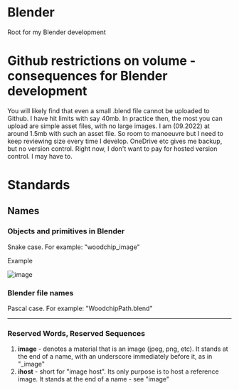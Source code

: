 # Blender
Root for my Blender development

# Github restrictions on volume - consequences for Blender development

You will likely find that even a small .blend file cannot be uploaded to Github. I have hit limits with say 40mb. In practice then, the most you can upload are simple asset files, with no large images. I am (09.2022) at around 1.5mb with such an asset file. So room to manoeuvre but I need to keep reviewing size every time I develop.
OneDrive etc gives me backup, but no version control. Right now, I don't want to pay for hosted version control. I may have to.

# Standards

## Names

### Objects and primitives in Blender

Snake case. For example: "woodchip_image"



Example

![image](https://user-images.githubusercontent.com/11707983/193340860-c8036614-8631-45ba-9a9b-378eb1f3ada9.png)

### Blender file names

Pascal case. For example: "WoodchipPath.blend"

<hr/>

### Reserved Words, Reserved Sequences



1. **image** - denotes a material that is an image (jpeg, png, etc). It stands at the end of a name, with an underscore immediately before it, as in "_image"  
1. **ihost** - short for "image host". Its only purpose is to host a reference image. It stands at the end of a name - see "image"  
